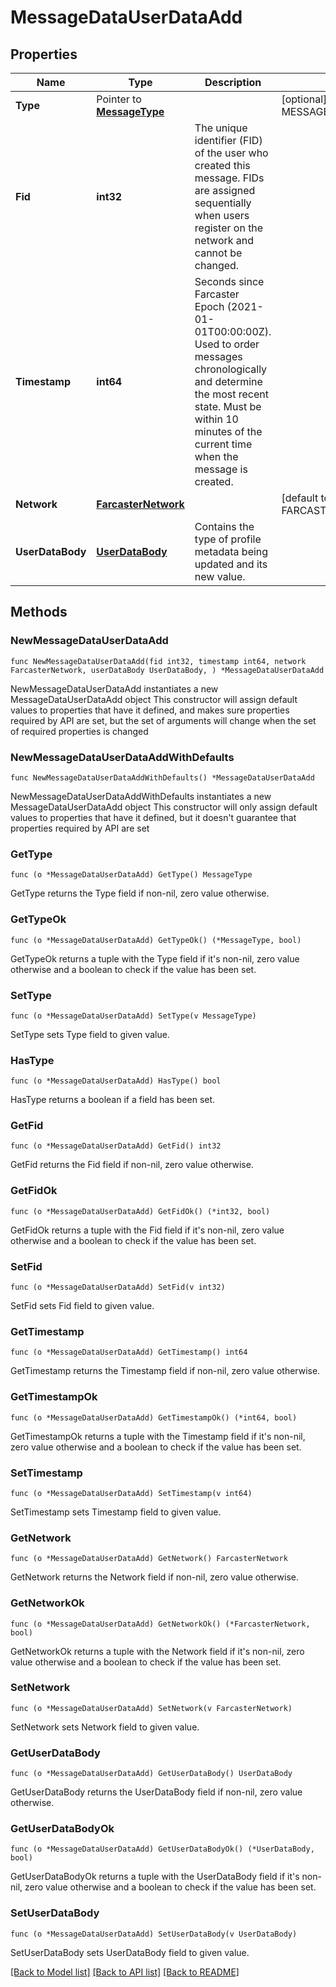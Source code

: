 # MessageDataUserDataAdd

## Properties

Name | Type | Description | Notes
------------ | ------------- | ------------- | -------------
**Type** | Pointer to [**MessageType**](MessageType.md) |  | [optional] [default to MESSAGETYPE_MESSAGE_TYPE_CAST_ADD]
**Fid** | **int32** | The unique identifier (FID) of the user who created this message. FIDs are assigned sequentially when users register on the network and cannot be changed. | 
**Timestamp** | **int64** | Seconds since Farcaster Epoch (2021-01-01T00:00:00Z). Used to order messages chronologically and determine the most recent state. Must be within 10 minutes of the current time when the message is created. | 
**Network** | [**FarcasterNetwork**](FarcasterNetwork.md) |  | [default to FARCASTERNETWORK_FARCASTER_NETWORK_MAINNET]
**UserDataBody** | [**UserDataBody**](UserDataBody.md) | Contains the type of profile metadata being updated and its new value. | 

## Methods

### NewMessageDataUserDataAdd

`func NewMessageDataUserDataAdd(fid int32, timestamp int64, network FarcasterNetwork, userDataBody UserDataBody, ) *MessageDataUserDataAdd`

NewMessageDataUserDataAdd instantiates a new MessageDataUserDataAdd object
This constructor will assign default values to properties that have it defined,
and makes sure properties required by API are set, but the set of arguments
will change when the set of required properties is changed

### NewMessageDataUserDataAddWithDefaults

`func NewMessageDataUserDataAddWithDefaults() *MessageDataUserDataAdd`

NewMessageDataUserDataAddWithDefaults instantiates a new MessageDataUserDataAdd object
This constructor will only assign default values to properties that have it defined,
but it doesn't guarantee that properties required by API are set

### GetType

`func (o *MessageDataUserDataAdd) GetType() MessageType`

GetType returns the Type field if non-nil, zero value otherwise.

### GetTypeOk

`func (o *MessageDataUserDataAdd) GetTypeOk() (*MessageType, bool)`

GetTypeOk returns a tuple with the Type field if it's non-nil, zero value otherwise
and a boolean to check if the value has been set.

### SetType

`func (o *MessageDataUserDataAdd) SetType(v MessageType)`

SetType sets Type field to given value.

### HasType

`func (o *MessageDataUserDataAdd) HasType() bool`

HasType returns a boolean if a field has been set.

### GetFid

`func (o *MessageDataUserDataAdd) GetFid() int32`

GetFid returns the Fid field if non-nil, zero value otherwise.

### GetFidOk

`func (o *MessageDataUserDataAdd) GetFidOk() (*int32, bool)`

GetFidOk returns a tuple with the Fid field if it's non-nil, zero value otherwise
and a boolean to check if the value has been set.

### SetFid

`func (o *MessageDataUserDataAdd) SetFid(v int32)`

SetFid sets Fid field to given value.


### GetTimestamp

`func (o *MessageDataUserDataAdd) GetTimestamp() int64`

GetTimestamp returns the Timestamp field if non-nil, zero value otherwise.

### GetTimestampOk

`func (o *MessageDataUserDataAdd) GetTimestampOk() (*int64, bool)`

GetTimestampOk returns a tuple with the Timestamp field if it's non-nil, zero value otherwise
and a boolean to check if the value has been set.

### SetTimestamp

`func (o *MessageDataUserDataAdd) SetTimestamp(v int64)`

SetTimestamp sets Timestamp field to given value.


### GetNetwork

`func (o *MessageDataUserDataAdd) GetNetwork() FarcasterNetwork`

GetNetwork returns the Network field if non-nil, zero value otherwise.

### GetNetworkOk

`func (o *MessageDataUserDataAdd) GetNetworkOk() (*FarcasterNetwork, bool)`

GetNetworkOk returns a tuple with the Network field if it's non-nil, zero value otherwise
and a boolean to check if the value has been set.

### SetNetwork

`func (o *MessageDataUserDataAdd) SetNetwork(v FarcasterNetwork)`

SetNetwork sets Network field to given value.


### GetUserDataBody

`func (o *MessageDataUserDataAdd) GetUserDataBody() UserDataBody`

GetUserDataBody returns the UserDataBody field if non-nil, zero value otherwise.

### GetUserDataBodyOk

`func (o *MessageDataUserDataAdd) GetUserDataBodyOk() (*UserDataBody, bool)`

GetUserDataBodyOk returns a tuple with the UserDataBody field if it's non-nil, zero value otherwise
and a boolean to check if the value has been set.

### SetUserDataBody

`func (o *MessageDataUserDataAdd) SetUserDataBody(v UserDataBody)`

SetUserDataBody sets UserDataBody field to given value.



[[Back to Model list]](../README.md#documentation-for-models) [[Back to API list]](../README.md#documentation-for-api-endpoints) [[Back to README]](../README.md)


